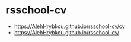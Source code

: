 # rsschool-cv
* <https://AlehHrybkou.github.io/rsschool-cv/cv>
* <https://AlehHrybkou.github.io/rsschool-cv/>

